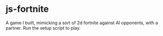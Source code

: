 # js-fortnite

A game I built, mimicking a sort of 2d fortnite against AI opponents, with a partner. Run the setup script to play.
